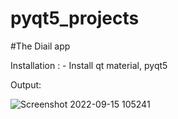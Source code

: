 # pyqt5_projects

#The Diail app 

Installation : - Install qt material, pyqt5 

Output: 

![Screenshot 2022-09-15 105241](https://user-images.githubusercontent.com/50747240/190321371-1bcb2934-9f31-4cdd-ae09-fbfd544543a9.png)
